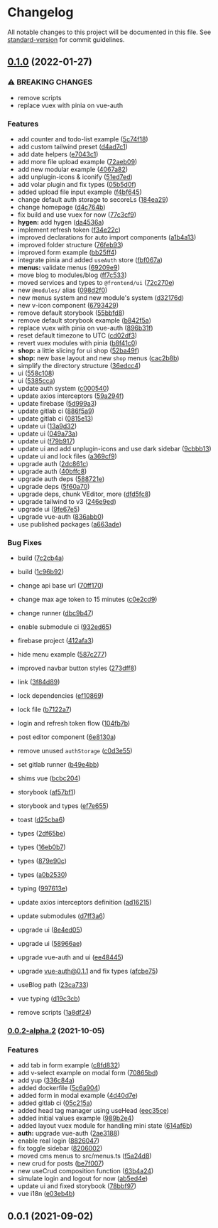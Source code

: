 # Changelog

All notable changes to this project will be documented in this file. See [standard-version](https://github.com/conventional-changelog/standard-version) for commit guidelines.

## [0.1.0](https://git.gits.id/frontend/starter/vue-3/starter/compare/v0.0.2-alpha.2...v0.1.0) (2022-01-27)


### ⚠ BREAKING CHANGES

* remove scripts
* replace vuex with pinia on vue-auth

### Features

* add counter and todo-list example ([5c74f18](https://git.gits.id/frontend/starter/vue-3/starter/commit/5c74f18e972b453b5f8c98bd2822778604aa7974))
* add custom tailwind preset ([d4ad7c1](https://git.gits.id/frontend/starter/vue-3/starter/commit/d4ad7c1086be250e3e1a541ff8703235af98b151))
* add date helpers ([e7043c1](https://git.gits.id/frontend/starter/vue-3/starter/commit/e7043c1127d197be284360c4cb9cf546ca303008))
* add more file upload example ([72aeb09](https://git.gits.id/frontend/starter/vue-3/starter/commit/72aeb0903f1877222d2747aa1ac1985cf44f3565))
* add new modular example ([4067a82](https://git.gits.id/frontend/starter/vue-3/starter/commit/4067a82fc6ec364889eae5bb771a832a120ea518))
* add unplugin-icons & iconify ([51ed7ed](https://git.gits.id/frontend/starter/vue-3/starter/commit/51ed7ed351804d44c39180083566693e7a431aaa))
* add volar plugin and fix types ([05b5d0f](https://git.gits.id/frontend/starter/vue-3/starter/commit/05b5d0fcffe176424942eb21df96d5eb4ee8a28a))
* added upload file input example ([f4bf645](https://git.gits.id/frontend/starter/vue-3/starter/commit/f4bf645e9207a0f979d11e514e6a498c8eedb2cc))
* change default auth storage to secoreLs ([184ea29](https://git.gits.id/frontend/starter/vue-3/starter/commit/184ea2968b8a57113a209e65867e7ab8bc7a49e0))
* change homepage ([d4c764b](https://git.gits.id/frontend/starter/vue-3/starter/commit/d4c764b0a5e610c573d85f9ca37c749c5c157962))
* fix build and use vuex for now ([77c3cf9](https://git.gits.id/frontend/starter/vue-3/starter/commit/77c3cf99b9f8fbc744cdb82b38c3ebca5b13acb7))
* **hygen:** add hygen ([da4536a](https://git.gits.id/frontend/starter/vue-3/starter/commit/da4536a1cf64796fdeaad29e1d963b278b583e58))
* implement refresh token ([f34e22c](https://git.gits.id/frontend/starter/vue-3/starter/commit/f34e22cce690a505dde598d1da1adcd94395ac3d))
* improved declarations for auto import components ([a1b4a13](https://git.gits.id/frontend/starter/vue-3/starter/commit/a1b4a13ffda76594f94a42600b8bed2d969d9616))
* improved folder structure ([76feb93](https://git.gits.id/frontend/starter/vue-3/starter/commit/76feb9317ef68d50853242c7c746e571fe3e8e9a))
* improved form example ([bb25ff4](https://git.gits.id/frontend/starter/vue-3/starter/commit/bb25ff40dd0007bf21943b8d74fdc72927652a74))
* integrate pinia and added `useAuth` store ([fbf067a](https://git.gits.id/frontend/starter/vue-3/starter/commit/fbf067ad90751795c4a778b254cd8119b2fb72d1))
* **menus:** validate menus ([69209e9](https://git.gits.id/frontend/starter/vue-3/starter/commit/69209e94e83d08322d284225ef4141d99ce06b61))
* move blog to modules/blog ([ff7c533](https://git.gits.id/frontend/starter/vue-3/starter/commit/ff7c5333f2cc0ba0886829685c0f0a6dfab8e37f))
* moved services and types to `@frontend/ui` ([72c270e](https://git.gits.id/frontend/starter/vue-3/starter/commit/72c270e86064494c6611f1917d4a2212b9c058fc))
* new `@modules/` alias ([098d2f0](https://git.gits.id/frontend/starter/vue-3/starter/commit/098d2f049cdaf04e78d36688073956a08a11d50b))
* new menus system and new module's system ([d32176d](https://git.gits.id/frontend/starter/vue-3/starter/commit/d32176dc9356e75328620750b7a5dd55d139ebdd))
* new v-icon component ([6793429](https://git.gits.id/frontend/starter/vue-3/starter/commit/67934292d137334a76a861b5dbf15b5ed1eaff25))
* remove default storybook ([55bbfd8](https://git.gits.id/frontend/starter/vue-3/starter/commit/55bbfd84e90efc5ef31c1177d5ba2e7bbf75250e))
* remove default storybook example ([b842f5a](https://git.gits.id/frontend/starter/vue-3/starter/commit/b842f5a7a52c8718bd46844df28559a8284d3f6a))
* replace vuex with pinia on vue-auth ([896b31f](https://git.gits.id/frontend/starter/vue-3/starter/commit/896b31f6b183f72976f75ee14f6d0ee636a8da72))
* reset default timezone to UTC ([cd02df3](https://git.gits.id/frontend/starter/vue-3/starter/commit/cd02df38b71a4167f019cbd96702eb9564579ec5))
* revert vuex modules with pinia ([b8f41c0](https://git.gits.id/frontend/starter/vue-3/starter/commit/b8f41c0d4836995d245c177f19bcfe0960ffc1ff))
* **shop:** a little slicing for ui shop ([52ba49f](https://git.gits.id/frontend/starter/vue-3/starter/commit/52ba49fe8e2efcb77549cda0f63b74638b566ee8))
* **shop:** new base layout and new `shop` menus ([cac2b8b](https://git.gits.id/frontend/starter/vue-3/starter/commit/cac2b8bc4a40617713b91791f2ec4f982c10de57))
* simplify the directory structure ([36edcc4](https://git.gits.id/frontend/starter/vue-3/starter/commit/36edcc473a43165cb1a0d480396f7e7c7d044fb2))
* ui ([558c108](https://git.gits.id/frontend/starter/vue-3/starter/commit/558c108c84701346d1657812f6d5a133d3b67aaa))
* ui ([5385cca](https://git.gits.id/frontend/starter/vue-3/starter/commit/5385cca6f129f61838dd9f97821922fc5cc767aa))
* update auth system ([c000540](https://git.gits.id/frontend/starter/vue-3/starter/commit/c000540bc7a7eaaaf391ba5672d50c984ae16ef1))
* update axios interceptors ([59a294f](https://git.gits.id/frontend/starter/vue-3/starter/commit/59a294f794d7b0968a185658ef3b4eaafe3fbc8e))
* update firebase ([5d999a3](https://git.gits.id/frontend/starter/vue-3/starter/commit/5d999a3a14bd16a45ba47b50c12ec56c5d0e645c))
* update gitlab ci ([886f5a9](https://git.gits.id/frontend/starter/vue-3/starter/commit/886f5a9b6732d45bb7db83e6fa5d6d1e0d5dad64))
* update gitlab ci ([0815e13](https://git.gits.id/frontend/starter/vue-3/starter/commit/0815e132c8f319665ea2b89fe7f340b5862dae04))
* update ui ([13a9d32](https://git.gits.id/frontend/starter/vue-3/starter/commit/13a9d322b9731549e18faf5b0d60084ebe95681c))
* update ui ([049a73a](https://git.gits.id/frontend/starter/vue-3/starter/commit/049a73af79320426b38e08f022640470662f30ba))
* update ui ([f79b917](https://git.gits.id/frontend/starter/vue-3/starter/commit/f79b917f087c0de1f7513cdba8a4d5465c698a67))
* update ui and add unplugin-icons and use dark sidebar ([9cbbb13](https://git.gits.id/frontend/starter/vue-3/starter/commit/9cbbb13454c14a81ccd4b812653356a14987a30d))
* update ui and lock files ([a369cf9](https://git.gits.id/frontend/starter/vue-3/starter/commit/a369cf9727e5d839b29cafe31d28ecc2e4130641))
* upgrade auth ([2dc861c](https://git.gits.id/frontend/starter/vue-3/starter/commit/2dc861c4caa89d8966b940af9d226cf81973a353))
* upgrade auth ([40bffc8](https://git.gits.id/frontend/starter/vue-3/starter/commit/40bffc81b8f78e70737902b64aa523b55182ae33))
* upgrade auth deps ([588721e](https://git.gits.id/frontend/starter/vue-3/starter/commit/588721ee47d38159d27a15cbf75027caecd01f26))
* upgrade deps ([5f60a70](https://git.gits.id/frontend/starter/vue-3/starter/commit/5f60a70c03b354696a98c1bc26d12e450c1d7d39))
* upgrade deps, chunk VEditor, more ([dfd5fc8](https://git.gits.id/frontend/starter/vue-3/starter/commit/dfd5fc83bcf3b68db031a3f42fc6089c55685732))
* upgrade tailwind to v3 ([246e9ed](https://git.gits.id/frontend/starter/vue-3/starter/commit/246e9ed3c2f1c0f63765136b88cab6d871fe840d))
* upgrade ui ([9fe67e5](https://git.gits.id/frontend/starter/vue-3/starter/commit/9fe67e54612cee760ff1a8622d48acf1fb3c2ef0))
* upgrade vue-auth ([836abb0](https://git.gits.id/frontend/starter/vue-3/starter/commit/836abb0aa91e511a6553ae611181d799468c5d0b))
* use published packages ([a663ade](https://git.gits.id/frontend/starter/vue-3/starter/commit/a663ade7dbbd94ceb59ba690ce8a531d4174d242))


### Bug Fixes

* build ([7c2cb4a](https://git.gits.id/frontend/starter/vue-3/starter/commit/7c2cb4a20981529af0c673bf86b4ed75c7bcfa2f))
* build ([1c96b92](https://git.gits.id/frontend/starter/vue-3/starter/commit/1c96b9292beba079607383163f4df138753495ae))
* change api base url ([70ff170](https://git.gits.id/frontend/starter/vue-3/starter/commit/70ff1701180bd25dbdc61f625ef74a7b8bee04b9))
* change max age token to 15 minutes ([c0e2cd9](https://git.gits.id/frontend/starter/vue-3/starter/commit/c0e2cd9f4c118c8f5baa83cd4622a5f1a29e258a))
* change runner ([dbc9b47](https://git.gits.id/frontend/starter/vue-3/starter/commit/dbc9b477b2fe2e9657af26036c26110bbf7512d4))
* enable submodule ci ([932ed65](https://git.gits.id/frontend/starter/vue-3/starter/commit/932ed6508f4c4030750e359f220d02eaf6494abd))
* firebase project ([412afa3](https://git.gits.id/frontend/starter/vue-3/starter/commit/412afa3ec471e3555bb5ee22d925ffa805355070))
* hide menu example ([587c277](https://git.gits.id/frontend/starter/vue-3/starter/commit/587c277e78e3df1bc9a3e42724caedffdca03577))
* improved navbar button styles ([273dff8](https://git.gits.id/frontend/starter/vue-3/starter/commit/273dff841c447a52bf3da4e2a15b004ac960147c))
* link ([3f84d89](https://git.gits.id/frontend/starter/vue-3/starter/commit/3f84d89f2e5ea59ece615ef6be25aa682171a1c0))
* lock dependencies ([ef10869](https://git.gits.id/frontend/starter/vue-3/starter/commit/ef10869f82a19afc401b041c4740b362e6166243))
* lock file ([b7122a7](https://git.gits.id/frontend/starter/vue-3/starter/commit/b7122a7e57a75a6e5eb9d52b926a1ac4766e0ddb))
* login and refresh token flow ([104fb7b](https://git.gits.id/frontend/starter/vue-3/starter/commit/104fb7b444884b8471190f614ac3967a256e6054))
* post editor component ([6e8130a](https://git.gits.id/frontend/starter/vue-3/starter/commit/6e8130aa8d27667feaa9d6d44676cc0de9d57deb))
* remove unused `authStorage` ([c0d3e55](https://git.gits.id/frontend/starter/vue-3/starter/commit/c0d3e55e08f4195ced5363238bef9d7a252cd2d5))
* set gitlab runner ([b49e4bb](https://git.gits.id/frontend/starter/vue-3/starter/commit/b49e4bb7c5501bf4fb91d1e4879455fd8e3ba5bb))
* shims vue ([bcbc204](https://git.gits.id/frontend/starter/vue-3/starter/commit/bcbc20498e31e05a0b9fb4ebf60ba1e0f12ed90b))
* storybook ([af57bf1](https://git.gits.id/frontend/starter/vue-3/starter/commit/af57bf1e9ecee37d2ca672cf10614d8647c1ec10))
* storybook and types ([ef7e655](https://git.gits.id/frontend/starter/vue-3/starter/commit/ef7e6554b445ff9348fdac6882891a0f729062db))
* toast ([d25cba6](https://git.gits.id/frontend/starter/vue-3/starter/commit/d25cba686d6107e5c37e939c59edd815812016eb))
* types ([2df65be](https://git.gits.id/frontend/starter/vue-3/starter/commit/2df65be2e376c4d368f1b97c690db30b4a77f571))
* types ([16eb0b7](https://git.gits.id/frontend/starter/vue-3/starter/commit/16eb0b72413d5058457f9775279de4af1fef7057))
* types ([879e90c](https://git.gits.id/frontend/starter/vue-3/starter/commit/879e90c829cc2f2bfdf907e71422307b26e25f3a))
* types ([a0b2530](https://git.gits.id/frontend/starter/vue-3/starter/commit/a0b2530f86c6cc0fb1c042da8a62d419feba8cee))
* typing ([997613e](https://git.gits.id/frontend/starter/vue-3/starter/commit/997613e671a460162639ac831a65d1281a8295a2))
* update axios interceptors definition ([ad16215](https://git.gits.id/frontend/starter/vue-3/starter/commit/ad16215fae37dbed7bee5262c46ffa5d0680220f))
* update submodules ([d7ff3a6](https://git.gits.id/frontend/starter/vue-3/starter/commit/d7ff3a6dfd8df90c5ed8dee52e6a17c9ab7e87e4))
* upgrade ui ([8e4ed05](https://git.gits.id/frontend/starter/vue-3/starter/commit/8e4ed056c4223fd48d13ca3d35ea554564cf6c4c))
* upgrade ui ([58966ae](https://git.gits.id/frontend/starter/vue-3/starter/commit/58966aed75b40c252248e5d209324bb8767c572d))
* upgrade vue-auth and ui ([ee48445](https://git.gits.id/frontend/starter/vue-3/starter/commit/ee484459fbba5b39b5e224e5efbdf0fb85d81dc9))
* upgrade vue-auth@0.1.1 and fix types ([afcbe75](https://git.gits.id/frontend/starter/vue-3/starter/commit/afcbe7568e01f0b055663285145df5df85686ad7))
* useBlog path ([23ca733](https://git.gits.id/frontend/starter/vue-3/starter/commit/23ca733091759d32545ac91f2792ecb129f675b9))
* vue typing ([d19c3cb](https://git.gits.id/frontend/starter/vue-3/starter/commit/d19c3cba197d07a4b11e490be117e64b9383d0f9))


* remove scripts ([1a8df24](https://git.gits.id/frontend/starter/vue-3/starter/commit/1a8df247f0d66ff19b0783f284376310916be4da))

### [0.0.2-alpha.2](https://git.gits.id/frontend/starter/vue-3/starter/compare/v0.0.2-alpha.1...v0.0.2-alpha.2) (2021-10-05)


### Features

* add tab in form example ([c8fd832](https://git.gits.id/frontend/starter/vue-3/starter/commit/c8fd83229d4f84553c2528954ddd46810cc1005a))
* add v-select example on modal form ([70865bd](https://git.gits.id/frontend/starter/vue-3/starter/commit/70865bdf16fe2c481e91f3db14b9919132310592))
* add yup ([336c84a](https://git.gits.id/frontend/starter/vue-3/starter/commit/336c84aa0b7e031d6ebb22f018d4f4f9af5f8e09))
* added dockerfile ([5c6a904](https://git.gits.id/frontend/starter/vue-3/starter/commit/5c6a904632fcab500a57932ae4e2d63787e01f52))
* added form in modal example ([4d40d7e](https://git.gits.id/frontend/starter/vue-3/starter/commit/4d40d7e40a85f3bfe16458d0777e7ba7e4d6a4fb))
* added gitlab ci ([05c215a](https://git.gits.id/frontend/starter/vue-3/starter/commit/05c215aacd3b00f58208590b0b4595835815b656))
* added head tag manager using useHead ([eec35ce](https://git.gits.id/frontend/starter/vue-3/starter/commit/eec35ce0df590223d30dff1fbee9b9547539191e))
* added initial values example ([989b2e4](https://git.gits.id/frontend/starter/vue-3/starter/commit/989b2e48d11cd12f2551d7af123a42f3298558be))
* added layout vuex module for handling mini state ([614af6b](https://git.gits.id/frontend/starter/vue-3/starter/commit/614af6bfe2149f747db1d5efdab4fb024c5079be))
* **auth:** upgrade vue-auth ([2ae3188](https://git.gits.id/frontend/starter/vue-3/starter/commit/2ae31880948a8178729bb0ead175365bb59c0133))
* enable real login ([8826047](https://git.gits.id/frontend/starter/vue-3/starter/commit/8826047fa2b28a1fa6226572b32137c84f3c2b10))
* fix toggle sidebar ([8206002](https://git.gits.id/frontend/starter/vue-3/starter/commit/82060025657a5b05d55beada3733efaccba47ded))
* moved cms menus to src/menus.ts ([f5a24d8](https://git.gits.id/frontend/starter/vue-3/starter/commit/f5a24d8df5a0e97747cd33a18f7df23257137c3a))
* new crud for posts ([be7f007](https://git.gits.id/frontend/starter/vue-3/starter/commit/be7f007b80c8a1507b1551bba2f450b54750b2e0))
* new useCrud composition function ([63b4a24](https://git.gits.id/frontend/starter/vue-3/starter/commit/63b4a24a8eee1392b624fd70f407c2b24727f43c))
* simulate login and logout for now ([ab5ed4e](https://git.gits.id/frontend/starter/vue-3/starter/commit/ab5ed4e7a024a2c877f8feb525662a6760c839da))
* update ui and fixed storybook ([78bbf97](https://git.gits.id/frontend/starter/vue-3/starter/commit/78bbf9708b91758b2c5cfd2eaaf8f2121e434c86))
* vue i18n ([e03eb4b](https://git.gits.id/frontend/starter/vue-3/starter/commit/e03eb4b6406a7d960110bff6f047a4aa85070cd8))

## 0.0.1 (2021-09-02)
